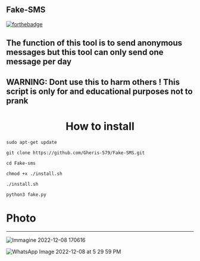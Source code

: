 ## Fake-SMS
[![forthebadge](https://forthebadge.com/images/badges/made-with-python.svg)](https://forthebadge.com)

<h2>The function of this tool is to send anonymous messages but this tool can only send one message per day </h2>

<h2>WARNING:  Dont use this to harm others ! This script is only for and educational purposes not to prank</h2>

<h1  align="center">How to install</h1>

``
sudo apt-get update
``

``
git clone https://github.com/Gheris-579/Fake-SMS.git
``

``
cd Fake-sms
``

``
chmod +x ./install.sh
``

``
./install.sh
``

``
python3 fake.py
``



# Photo
***


![Immagine 2022-12-08 170616](https://user-images.githubusercontent.com/103877241/206506999-b27f2e77-072e-4b03-aa5c-e0a576813bf8.png)



![WhatsApp Image 2022-12-08 at 5 29 59 PM](https://user-images.githubusercontent.com/103877241/206507769-edf1b5e0-c655-40a5-b365-7e0ec9eefa6b.jpeg)




